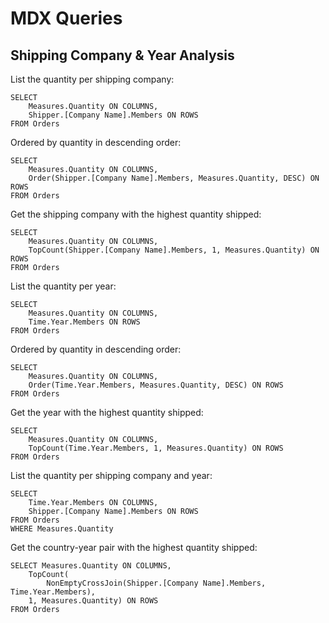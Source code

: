 # MDX Queries

## Shipping Company & Year Analysis

List the quantity per shipping company:

```mdx
SELECT
    Measures.Quantity ON COLUMNS,
    Shipper.[Company Name].Members ON ROWS
FROM Orders
```

Ordered by quantity in descending order:

```mdx
SELECT
    Measures.Quantity ON COLUMNS,
    Order(Shipper.[Company Name].Members, Measures.Quantity, DESC) ON ROWS
FROM Orders
```

Get the shipping company with the highest quantity shipped:

```mdx
SELECT
    Measures.Quantity ON COLUMNS,
    TopCount(Shipper.[Company Name].Members, 1, Measures.Quantity) ON ROWS
FROM Orders
```

List the quantity per year:

```mdx
SELECT
    Measures.Quantity ON COLUMNS,
    Time.Year.Members ON ROWS
FROM Orders
```

Ordered by quantity in descending order:

```mdx
SELECT
    Measures.Quantity ON COLUMNS,
    Order(Time.Year.Members, Measures.Quantity, DESC) ON ROWS
FROM Orders
```

Get the year with the highest quantity shipped:

```mdx
SELECT
    Measures.Quantity ON COLUMNS,
    TopCount(Time.Year.Members, 1, Measures.Quantity) ON ROWS
FROM Orders
```

List the quantity per shipping company and year:

```mdx
SELECT
    Time.Year.Members ON COLUMNS,
    Shipper.[Company Name].Members ON ROWS
FROM Orders
WHERE Measures.Quantity
```

Get the country-year pair with the highest quantity shipped:

```mdx
SELECT Measures.Quantity ON COLUMNS,
    TopCount(
        NonEmptyCrossJoin(Shipper.[Company Name].Members, Time.Year.Members),
    1, Measures.Quantity) ON ROWS
FROM Orders
```
